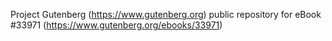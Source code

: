 Project Gutenberg (https://www.gutenberg.org) public repository for eBook #33971 (https://www.gutenberg.org/ebooks/33971)
